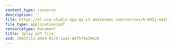 ```yaml
---
content_type: resource
description: ''
file: https://ol-ocw-studio-app-qa.s3.amazonaws.com/courses/6-042j-mathematics-for-computer-science-fall-2010/26637c51d9ed01c61aa160f5f4a20e26_MOfhhFaQdjw.pdf
file_type: application/pdf
resourcetype: Document
title: 3play pdf file
uid: 26637c51-d9ed-01c6-1aa1-60f5f4a20e26
---
```

